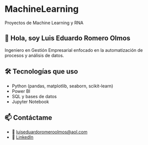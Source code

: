 # MachineLearning
Proyectos de Machine Learning y RNA

## 👋 Hola, soy Luis Eduardo Romero Olmos

Ingeniero en Gestión Empresarial enfocado en la automatización de procesos y análisis de datos.

## 🛠️ Tecnologías que uso
- Python (pandas, matplotlib, seaborn, scikit-learn)
- Power BI
- SQL y bases de datos
- Jupyter Notebook


## 📫 Contáctame
- 📧 luiseduardoromeroolmos@aol.com
- 💼 [LinkedIn](https://www.linkedin.com/in/luis-eduardo-romero-olmos-01b49513b/)
